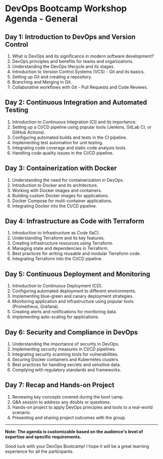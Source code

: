 # DevOps Bootcamp Workshop Agenda - General

## Day 1: Introduction to DevOps and Version Control
1. What is DevOps and its significance in modern software development?
2. DevOps principles and benefits for teams and organizations.
3. Understanding the DevOps lifecycle and its stages.
4. Introduction to Version Control Systems (VCS) - Git and its basics.
5. Setting up Git and creating a repository.
6. Branching and Merging in Git.
7. Collaborative workflows with Git - Pull Requests and Code Reviews.

## Day 2: Continuous Integration and Automated Testing
1. Introduction to Continuous Integration (CI) and its importance.
2. Setting up a CI/CD pipeline using popular tools (Jenkins, GitLab CI, or GitHub Actions).
3. Configuring automated builds and tests in the CI pipeline.
4. Implementing test automation for unit testing.
5. Integrating code coverage and static code analysis tools.
6. Handling code quality issues in the CI/CD pipeline.

## Day 3: Containerization with Docker
1. Understanding the need for containerization in DevOps.
2. Introduction to Docker and its architecture.
3. Working with Docker images and containers.
4. Building custom Docker images for applications.
5. Docker Compose for multi-container applications.
6. Integrating Docker into the CI/CD pipeline.

## Day 4: Infrastructure as Code with Terraform
1. Introduction to Infrastructure as Code (IaC).
2. Understanding Terraform and its key features.
3. Creating infrastructure resources using Terraform.
4. Managing state and dependencies in Terraform.
5. Best practices for writing reusable and modular Terraform code.
6. Integrating Terraform into the CI/CD pipeline.

## Day 5: Continuous Deployment and Monitoring
1. Introduction to Continuous Deployment (CD).
2. Configuring automated deployment to different environments.
3. Implementing blue-green and canary deployment strategies.
4. Monitoring application and infrastructure using popular tools (Prometheus, Grafana).
5. Creating alerts and notifications for monitoring data.
6. Implementing auto-scaling for applications.

## Day 6: Security and Compliance in DevOps
1. Understanding the importance of security in DevOps.
2. Implementing security measures in CI/CD pipelines.
3. Integrating security scanning tools for vulnerabilities.
4. Securing Docker containers and Kubernetes clusters.
5. Best practices for handling secrets and sensitive data.
6. Complying with regulatory standards and frameworks.

## Day 7: Recap and Hands-on Project
1. Reviewing key concepts covered during the boot camp.
2. Q&A session to address any doubts or questions.
3. Hands-on project to apply DevOps principles and tools to a real-world scenario.
4. Presenting and sharing project outcomes with the group.

---

**Note: The agenda is customizable based on the audience's level of expertise and specific requirements.**

Good luck with your DevOps Bootcamp! I hope it will be a great learning experience for all the participants.
